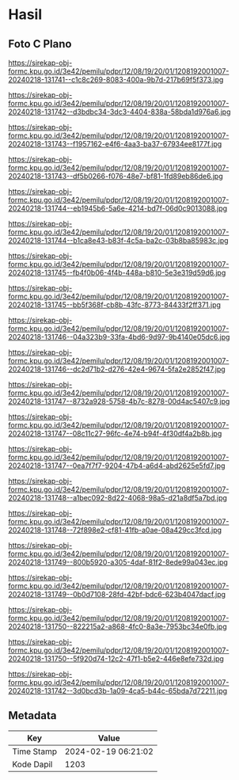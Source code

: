 # Hasil

## Foto C Plano

https://sirekap-obj-formc.kpu.go.id/3e42/pemilu/pdpr/12/08/19/20/01/1208192001007-20240218-131741--c1c8c269-8083-400a-9b7d-217b69f5f373.jpg

https://sirekap-obj-formc.kpu.go.id/3e42/pemilu/pdpr/12/08/19/20/01/1208192001007-20240218-131742--d3bdbc34-3dc3-4404-838a-58bda1d976a6.jpg

https://sirekap-obj-formc.kpu.go.id/3e42/pemilu/pdpr/12/08/19/20/01/1208192001007-20240218-131743--f1957162-e4f6-4aa3-ba37-67934ee8177f.jpg

https://sirekap-obj-formc.kpu.go.id/3e42/pemilu/pdpr/12/08/19/20/01/1208192001007-20240218-131743--df5b0266-f076-48e7-bf81-1fd89eb86de6.jpg

https://sirekap-obj-formc.kpu.go.id/3e42/pemilu/pdpr/12/08/19/20/01/1208192001007-20240218-131744--eb1945b6-5a6e-4214-bd7f-06d0c9013088.jpg

https://sirekap-obj-formc.kpu.go.id/3e42/pemilu/pdpr/12/08/19/20/01/1208192001007-20240218-131744--b1ca8e43-b83f-4c5a-ba2c-03b8ba85983c.jpg

https://sirekap-obj-formc.kpu.go.id/3e42/pemilu/pdpr/12/08/19/20/01/1208192001007-20240218-131745--fb4f0b06-4f4b-448a-b810-5e3e319d59d6.jpg

https://sirekap-obj-formc.kpu.go.id/3e42/pemilu/pdpr/12/08/19/20/01/1208192001007-20240218-131745--bb5f368f-cb8b-43fc-8773-84433f2ff371.jpg

https://sirekap-obj-formc.kpu.go.id/3e42/pemilu/pdpr/12/08/19/20/01/1208192001007-20240218-131746--04a323b9-33fa-4bd6-9d97-9b4140e05dc6.jpg

https://sirekap-obj-formc.kpu.go.id/3e42/pemilu/pdpr/12/08/19/20/01/1208192001007-20240218-131746--dc2d71b2-d276-42e4-9674-5fa2e2852f47.jpg

https://sirekap-obj-formc.kpu.go.id/3e42/pemilu/pdpr/12/08/19/20/01/1208192001007-20240218-131747--8732a928-5758-4b7c-8278-00d4ac5407c9.jpg

https://sirekap-obj-formc.kpu.go.id/3e42/pemilu/pdpr/12/08/19/20/01/1208192001007-20240218-131747--08c11c27-96fc-4e74-b94f-4f30df4a2b8b.jpg

https://sirekap-obj-formc.kpu.go.id/3e42/pemilu/pdpr/12/08/19/20/01/1208192001007-20240218-131747--0ea7f7f7-9204-47b4-a6d4-abd2625e5fd7.jpg

https://sirekap-obj-formc.kpu.go.id/3e42/pemilu/pdpr/12/08/19/20/01/1208192001007-20240218-131748--a1bec092-8d22-4068-98a5-d21a8df5a7bd.jpg

https://sirekap-obj-formc.kpu.go.id/3e42/pemilu/pdpr/12/08/19/20/01/1208192001007-20240218-131748--72f898e2-cf81-41fb-a0ae-08a429cc3fcd.jpg

https://sirekap-obj-formc.kpu.go.id/3e42/pemilu/pdpr/12/08/19/20/01/1208192001007-20240218-131749--800b5920-a305-4daf-81f2-8ede99a043ec.jpg

https://sirekap-obj-formc.kpu.go.id/3e42/pemilu/pdpr/12/08/19/20/01/1208192001007-20240218-131749--0b0d7108-28fd-42bf-bdc6-623b4047dacf.jpg

https://sirekap-obj-formc.kpu.go.id/3e42/pemilu/pdpr/12/08/19/20/01/1208192001007-20240218-131750--822215a2-a868-4fc0-8a3e-7953bc34e0fb.jpg

https://sirekap-obj-formc.kpu.go.id/3e42/pemilu/pdpr/12/08/19/20/01/1208192001007-20240218-131750--5f920d74-12c2-47f1-b5e2-446e8efe732d.jpg

https://sirekap-obj-formc.kpu.go.id/3e42/pemilu/pdpr/12/08/19/20/01/1208192001007-20240218-131742--3d0bcd3b-1a09-4ca5-b44c-65bda7d72211.jpg


## Metadata

| Key        | Value               |
| ---------- | ------------------- |
| Time Stamp | 2024-02-19 06:21:02 |
| Kode Dapil | 1203                |



